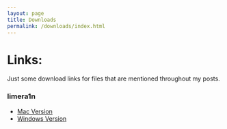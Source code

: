 ```yaml
---
layout: page
title: Downloads
permalink: /downloads/index.html
---
```


Links:
======
Just some download links for files that are mentioned throughout my posts.

### limera1n
* [Mac Version](http://limera1n.com/limera1n.zip)
* [Windows Version](http://limera1n.com/limera1n.exe)